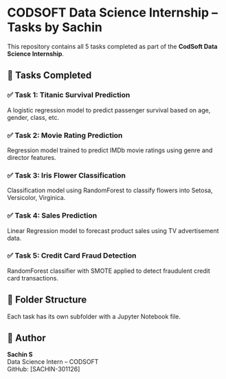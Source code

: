 # CODSOFT Data Science Internship – Tasks by Sachin

This repository contains all 5 tasks completed as part of the **CodSoft Data Science Internship**.

## 🔢 Tasks Completed

### ✅ Task 1: Titanic Survival Prediction
A logistic regression model to predict passenger survival based on age, gender, class, etc.

### ✅ Task 2: Movie Rating Prediction
Regression model trained to predict IMDb movie ratings using genre and director features.

### ✅ Task 3: Iris Flower Classification
Classification model using RandomForest to classify flowers into Setosa, Versicolor, Virginica.

### ✅ Task 4: Sales Prediction
Linear Regression model to forecast product sales using TV advertisement data.

### ✅ Task 5: Credit Card Fraud Detection
RandomForest classifier with SMOTE applied to detect fraudulent credit card transactions.

## 📁 Folder Structure

Each task has its own subfolder with a Jupyter Notebook file.

## 🙌 Author

**Sachin S**  
Data Science Intern – CODSOFT  
GitHub: [SACHIN-301126]
